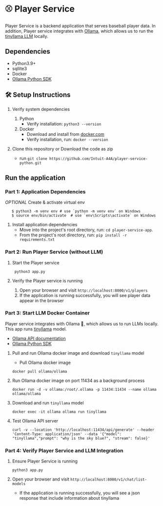 # ⚾ Player Service

Player Service is a backend application that serves baseball player data. In addition, Player service integrates with [Ollama](https://github.com/ollama/ollama/blob/main/docs/api.md), which allows us to run the [tinyllama LLM]((https://ollama.com/library/tinyllama)) locally.

## Dependencies

- Python3.9+
- sqllite3
- Docker
- [Ollama Python SDK](https://github.com/ollama/ollama-python)

## 🛠️ Setup Instructions

1. Verify system dependencies
   1. Python
      - Verify installation: `python3 --version`
   3. Docker
      - Download and install from [docker.com](https://www.docker.com/)
      - Verify installation, run: `docker --version`

2. Clone this repository or Download the code as zip
   - run `git clone https://github.com/Intuit-A4A/player-service-python.git`

## Run the application

### Part 1: Application Dependencies

*OPTIONAL* Create & activate virtual env
```shell
   $ python3 -m venv env # use `python -m venv env` on Windows
   $ source env/bin/activate  # use `env\Scripts\activate` on Windows
```

1. Install application dependencies
    - Move into the project's root directory, run: `cd player-service-app`.
    - From the project's root directory, run: `pip install -r requirements.txt`

### Part 2: Run Player Service (without LLM)

1. Start the Player service

   ```shell
    python3 app.py
   ```

2. Verify the Player service is running
      1. Open your browser and visit `http://localhost:8000/v1/players`
      2. If the application is running successfully, you will see player data appear in the browser

### Part 3: Start LLM Docker Container

Player service integrates with Ollama 🦙, which allows us to run LLMs locally. This app runs [tinyllama](https://ollama.com/library/tinyllama) model.

- [Ollama API documentation](https://github.com/ollama/ollama/blob/main/docs/api.md)
- [Ollama Python SDK](https://github.com/ollama/ollama-python)

1. Pull and run Ollama docker image and download `tinyllama` model
   - Pull Ollama docker image

    ```shell
    docker pull ollama/ollama
    ```

2. Run Ollama docker image on port 11434 as a background process

    ```shell
    docker run -d -v ollama:/root/.ollama -p 11434:11434 --name ollama ollama/ollama
    ```

3. Download and run `tinyllama` model

    ```shell
    docker exec -it ollama ollama run tinyllama
    ```

4. Test Ollama API server

    ```curl
    curl -v --location 'http://localhost:11434/api/generate' --header 'Content-Type: application/json' --data '{"model": "tinyllama","prompt": "why is the sky blue?", "stream": false}'
    ```

### Part 4: Verify Player Service and LLM Integration

1. Ensure Player Service is running

    ```shell
   python3 app.py
    ```

2. Open your browser and visit `http://localhost:8000/v1/chat/list-models`
   - If the application is running successfully, you will see a json response that include information about tinyllama
